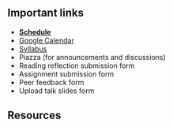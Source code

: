 ## Important links

- **[Schedule](./schedule.md)**
- [Google Calendar](https://calendar.google.com/calendar/u/0?cid=Y18xYzFkYzM0MDIyZjY3OGNhMjAwNWM1YWRlN2NiNjc2ZjE3ZTBhOGZjNmViNjM0NzAwYjlhOTUwN2RkMDVjYmFlQGdyb3VwLmNhbGVuZGFyLmdvb2dsZS5jb20)
- [Syllabus](./syllabus.md)
- Piazza (for announcements and discussions)
- Reading reflection submission form
- Assignment submission form
- Peer feedback form
- Upload talk slides form

## Resources
